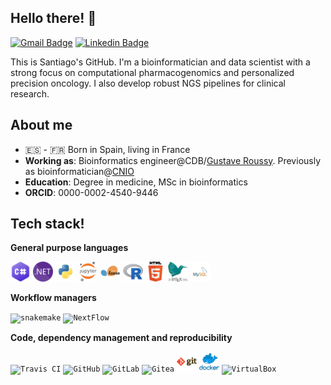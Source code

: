## Hello there! 👋
[![Gmail Badge](https://img.shields.io/badge/-Gmail-c14438?style=flat-square&logo=Gmail&logoColor=white&link=mailto:sgmartin94@gmail.com)](mailto:sgmartin94@gmail.com)
[![Linkedin Badge](https://img.shields.io/badge/-LinkedIn-blue?style=flat-square&logo=Linkedin&logoColor=white&link=https://www.linkedin.com/in/sgm94/)](https://www.linkedin.com/in/sgm94/)

This is Santiago's GitHub. I'm a bioinformatician and data scientist with a strong
focus on computational pharmacogenomics and personalized precision oncology. I also develop
robust NGS pipelines for clinical research.

## About me
- :es: - :fr:  Born in Spain, living in France
- **Working as**: Bioinformatics engineer@CDB/[Gustave Roussy](https://www.gustaveroussy.fr/). Previously as bioinformatician@[CNIO](https://www.cnio.es/en/)
- **Education**: Degree in medicine, MSc in bioinformatics
- **ORCID**: 0000-0002-4540-9446

## Tech stack!

**General purpose languages**

<code><img height="32" src="https://raw.githubusercontent.com/github/explore/80688e429a7d4ef2fca1e82350fe8e3517d3494d/topics/csharp/csharp.png" alt="c#"/></code>
<code><img height="32" src="https://raw.githubusercontent.com/github/explore/93d8a67084f94b2a444e510199a6e7622e5b09a3/topics/dotnet/dotnet.png" alt="DotNET"/></code>
<code><img height="32" src="https://raw.githubusercontent.com/github/explore/80688e429a7d4ef2fca1e82350fe8e3517d3494d/topics/python/python.png" alt="Python"/></code>
<code><img height="32" src="https://raw.githubusercontent.com/github/explore/80688e429a7d4ef2fca1e82350fe8e3517d3494d/topics/jupyter-notebook/jupyter-notebook.png" alt="Jupyter Notebook"/></code>
<code><img height="32" src="https://raw.githubusercontent.com/github/explore/80688e429a7d4ef2fca1e82350fe8e3517d3494d/topics/scikit-learn/scikit-learn.png" alt="Scikit Learn"/></code>
<code><img height="32" src="https://raw.githubusercontent.com/github/explore/80688e429a7d4ef2fca1e82350fe8e3517d3494d/topics/r/r.png" alt="R"/></code>
<code><img height="32" src="https://raw.githubusercontent.com/github/explore/80688e429a7d4ef2fca1e82350fe8e3517d3494d/topics/html/html.png" alt="HTML5"/></code>
<code><img height="32" src="https://raw.githubusercontent.com/github/explore/80688e429a7d4ef2fca1e82350fe8e3517d3494d/topics/latex/latex.png" alt="LaTeX"/></code>
<code><img height="32" src="https://raw.githubusercontent.com/github/explore/80688e429a7d4ef2fca1e82350fe8e3517d3494d/topics/mysql/mysql.png" alt="MySQL"/></code>

**Workflow managers**

<code><img height="32" src="https://avatars.githubusercontent.com/u/33450111?s=200&v=4" alt="snakemake"/></code>
<code><img height="32" src="https://avatars.githubusercontent.com/u/6698688?s=280&v=4" alt="NextFlow"/></code>


**Code, dependency management and reproducibility**

<code><img height="32" src="https://cdn.worldvectorlogo.com/logos/travis-ci.svg" alt="Travis CI"/></code>
<code><img height="32" src="https://cdn3.iconfinder.com/data/icons/inficons/512/github.png" alt="GitHub"/></code>
<code><img height="32" src="https://cdn.worldvectorlogo.com/logos/gitlab.svg" alt="GitLab"/></code>
<code><img height="32" src="https://avatars.githubusercontent.com/u/12724356?s=48&v=4" alt="Gitea"/></code>
<code><img height="32" src="https://raw.githubusercontent.com/github/explore/80688e429a7d4ef2fca1e82350fe8e3517d3494d/topics/git/git.png" alt="Git"/></code>
<code><img height="32" src="https://raw.githubusercontent.com/github/explore/80688e429a7d4ef2fca1e82350fe8e3517d3494d/topics/docker/docker.png" alt="Docker"/></code>
<code><img height="32" src="https://img.utdstc.com/icon/c2f/773/c2f7733df6524599afea694769062bc12d389fb4178f8be7b644c5e802fbbc17:200" alt="VirtualBox"/></code>

